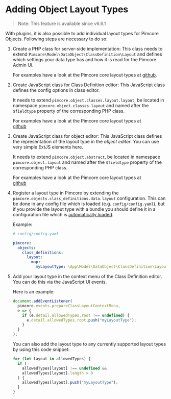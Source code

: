 # Adding Object Layout Types

> Note: This feature is available since v6.6.1

With plugins, it is also possible to add individual layout types for Pimcore Objects.
Following steps are necessary to do so:

1. Create a PHP class for server-side implementation:
   This class needs to extend `Pimcore\Model\DataObject\ClassDefinition\Layout` and defines which settings your data type has and how it is read for the Pimcore Admin Ui.

   For examples have a look at the Pimcore core layout types at
   [github](https://github.com/pimcore/pimcore/tree/11.x/models/DataObject/ClassDefinition/Layout).

2. Create JavaScript class for Class Definition editor:
   This JavaScript class defines the config options in class editor.

   It needs to extend `pimcore.object.classes.layout.layout`, be located in namespace `pimcore.object.classes.layout` and named after the
   `$fieldtype` property of the corresponding PHP class.

   For examples have a look at the Pimcore core layout types at  
   [github](https://github.com/pimcore/admin-ui-classic-bundle/tree/1.x/public/js/pimcore/object/classes/layout)

3. Create JavaScript class for object editor:
   This JavaScript class defines the representation of the layout type in the _object editor_. You can use very simple ExtJS elements here.

   It needs to extend `pimcore.object.abstract`, be located in namespace `pimcore.object.layout` and named after the
   `$fieldtype` property of the corresponding PHP class.

   For examples have a look at the Pimcore core layout types at  
   [github](https://github.com/pimcore/admin-ui-classic-bundle/tree/1.x/public/js/pimcore/object/layout)

4. Register a layout type in Pimcore by extending the `pimcore.objects.class_definitions.data.layout` configuration.
   This can be done in any config file which is loaded (e.g. `config/config.yaml`), but if you provide the layout type
   with a bundle you should define it in a configuration file which is [automatically loaded](./03_Auto_Loading_Config_And_Routing_Definitions.md).

   Example:

   ```yaml
   # config/config.yaml

   pimcore:
     objects:
       class_definitions:
         layout:
           map:
             myLayoutType: \App\Model\DataObject\ClassDefinition\Layout\MyLayoutType
   ```

5. Add your layout type in the context menu of the Class Definition editor.
   You can do this via the JavaScript UI events.

   Here is an example:

   ```javascript
   document.addEventListener(
     pimcore.events.prepareClassLayoutContextMenu,
     e => {
       if (e.detail.allowedTypes.root !== undefined) {
         e.detail.allowedTypes.root.push("myLayoutType");
       }
     }
   );
   ```

   You can also add the layout type to any currently supported layout types by using this code snippet:

   ```javascript
   for (let layout in allowedTypes) {
     if (
       allowedTypes[layout] !== undefined &&
       allowedTypes[layout].length > 0
     ) {
       allowedTypes[layout].push("myLayoutType");
     }
   }
   ```
